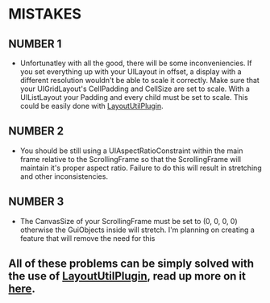 # MISTAKES

## NUMBER 1
* Unfortunatley with all the good, there will be some inconveniencies. If you set everything up with your UILayout in offset, a display with a different resolution wouldn't be able to scale it correctly. Make sure that your UIGridLayout's CellPadding and CellSize are set to scale. With a UIListLayout your Padding and every child must be set to scale. This could be easily done with [LayoutUtilPlugin](https://www.roblox.com/library/5965597514/LayoutUtilPlugin).
## NUMBER 2
* You should be still using a UIAspectRatioConstraint within the main frame relative to the ScrollingFrame so that the ScrollingFrame will maintain it's proper aspect ratio. Failure to do this will result in stretching and other inconsistencies.
## NUMBER 3
* The CanvasSize of your ScrollingFrame must be set to (0, 0, 0, 0) otherwise the GuiObjects inside will stretch. I'm planning on creating a feature that will remove the need for this

## All of these problems can be simply solved with the use of [LayoutUtilPlugin](https://www.roblox.com/library/5965597514/LayoutUtilPlugin), read up more on it [here](plugin.md).